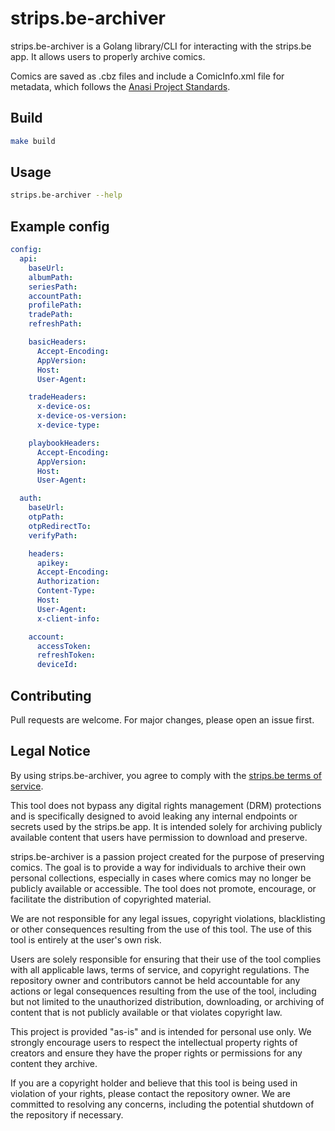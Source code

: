 # strips.be-archiver

strips.be-archiver is a Golang library/CLI for interacting with the strips.be app. It allows users to properly archive
comics.

Comics are saved as .cbz files and include a ComicInfo.xml file for metadata, which follows
the [Anasi Project Standards](https://anansi-project.github.io/).

## Build

```bash
make build
```

## Usage

```bash
strips.be-archiver --help
```

## Example config

```yaml
config:
  api:
    baseUrl:
    albumPath:
    seriesPath:
    accountPath:
    profilePath:
    tradePath:
    refreshPath:

    basicHeaders:
      Accept-Encoding:
      AppVersion:
      Host:
      User-Agent:

    tradeHeaders:
      x-device-os:
      x-device-os-version:
      x-device-type:

    playbookHeaders:
      Accept-Encoding:
      AppVersion:
      Host:
      User-Agent:

  auth:
    baseUrl:
    otpPath:
    otpRedirectTo:
    verifyPath:

    headers:
      apikey:
      Accept-Encoding:
      Authorization:
      Content-Type:
      Host:
      User-Agent:
      x-client-info:

    account:
      accessToken:
      refreshToken:
      deviceId:
```

## Contributing

Pull requests are welcome. For major changes, please open an issue first.

## Legal Notice

By using strips.be-archiver, you agree to comply with
the [strips.be terms of service](https://strips.be/algemene-gebruiks-en-verkoopvoorwaarden-strips-be/).

This tool does not bypass any digital rights management (DRM) protections and is specifically designed to avoid leaking
any internal endpoints or secrets used by the strips.be app. It is intended solely for archiving publicly available
content that users have permission to download and preserve.

strips.be-archiver is a passion project created for the purpose of preserving comics. The goal is
to provide a way for individuals to archive their own personal collections, especially in cases where comics may no
longer be publicly available or accessible. The tool does not promote, encourage, or facilitate the distribution of
copyrighted material.

We are not responsible for any legal issues, copyright violations, blacklisting or other consequences resulting from the
use of this
tool. The use of this tool is entirely at the user's own risk.

Users are solely responsible for ensuring that their use of the tool complies with all applicable laws, terms of
service, and copyright regulations. The repository owner and contributors cannot be held accountable for any actions or
legal consequences resulting from the use of the tool, including but not limited to the unauthorized distribution,
downloading, or archiving of content that is not publicly available or that violates copyright law.

This project is provided "as-is" and is intended for personal use only. We strongly encourage users to respect the
intellectual property rights of creators and ensure they have the proper rights or permissions for any content they
archive.

If you are a copyright holder and believe that this tool is being used in violation of your rights, please contact the
repository owner. We are committed to resolving any concerns, including the potential shutdown of the repository if
necessary.